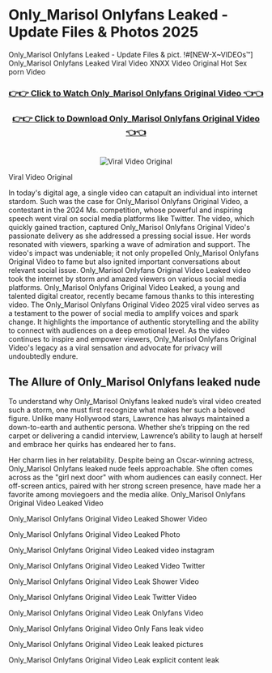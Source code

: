 # Only_Marisol Onlyfans Leaked - Update Files & Photos 2025

Only_Marisol Onlyfans Leaked - Update Files & pict. !#[NEW-X~VIDEOs™] Only_Marisol Onlyfans Leaked Viral Video XNXX Video Original Hot Sex porn Video
<br>
<div align="center">
<h3><a href="https://links2leaks.com/only_marisol" rel="nofollow">👉👉 Click to Watch Only_Marisol Onlyfans Original Video 👈👈</a></h3>
<h3><a href="https://links2leaks.com/only_marisol" rel="nofollow">👉👉 Click to Download Only_Marisol Onlyfans Original Video 👈👈</a></h3>
<br>
<a href="https://links2leaks.com/only_marisol" rel="nofollow"><img src="https://i.ibb.co/Gkj2r4b/banner.png" alt="Viral Video Original" style="max-width: 100%; display: inline-block;" data-target="animated-image.originalImage"></a>
</div>

Viral Video Original

In today's digital age, a single video can catapult an individual into internet stardom. Such was the case for Only_Marisol Onlyfans Original Video, a contestant in the 2024 Ms. competition, whose powerful and inspiring speech went viral on social media platforms like Twitter.
The video, which quickly gained traction, captured Only_Marisol Onlyfans Original Video's passionate delivery as she addressed a pressing social issue. Her words resonated with viewers, sparking a wave of admiration and support. The video's impact was undeniable; it not only propelled Only_Marisol Onlyfans Original Video to fame but also ignited important conversations about relevant social issue.
Only_Marisol Onlyfans Original Video Leaked video took the internet by storm and amazed viewers on various social media platforms. Only_Marisol Onlyfans Original Video Leaked, a young and talented digital creator, recently became famous thanks to this interesting video.
The Only_Marisol Onlyfans Original Video 2025 viral video serves as a testament to the power of social media to amplify voices and spark change. It highlights the importance of authentic storytelling and the ability to connect with audiences on a deep emotional level. As the video continues to inspire and empower viewers, Only_Marisol Onlyfans Original Video's legacy as a viral sensation and advocate for privacy will undoubtedly endure.

<h2>The Allure of Only_Marisol Onlyfans leaked nude</h2>


To understand why Only_Marisol Onlyfans leaked nude’s viral video created such a storm, one must first recognize what makes her such a beloved figure. Unlike many Hollywood stars, Lawrence has always maintained a down-to-earth and authentic persona. Whether she’s tripping on the red carpet or delivering a candid interview, Lawrence’s ability to laugh at herself and embrace her quirks has endeared her to fans.

Her charm lies in her relatability. Despite being an Oscar-winning actress, Only_Marisol Onlyfans leaked nude feels approachable. She often comes across as the "girl next door" with whom audiences can easily connect. Her off-screen antics, paired with her strong screen presence, have made her a favorite among moviegoers and the media alike.
Only_Marisol Onlyfans Original Video Leaked Video

Only_Marisol Onlyfans Original Video Leaked Shower Video

Only_Marisol Onlyfans Original Video Leaked Photo

Only_Marisol Onlyfans Original Video Leaked video instagram

Only_Marisol Onlyfans Original Video Leaked Video Twitter

Only_Marisol Onlyfans Original Video Leak Shower Video

Only_Marisol Onlyfans Original Video Leak Twitter Video

Only_Marisol Onlyfans Original Video Leak Onlyfans Video

Only_Marisol Onlyfans Original Video Only Fans leak video

Only_Marisol Onlyfans Original Video Leak leaked pictures

Only_Marisol Onlyfans Original Video Leak explicit content leak